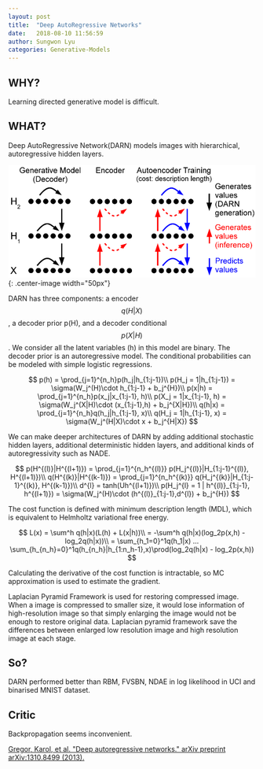 ```yaml
---
layout: post
title:  "Deep AutoRegressive Networks"
date:   2018-08-10 11:56:59
author: Sungwon Lyu
categories: Generative-Models
---
```


## WHY? 
Learning directed generative model is difficult. 

## WHAT?
Deep AutoRegressive Network(DARN) models images with hierarchical, autoregressive hidden layers.

![image](/assets/images/darn.png){: .center-image width="50px"}

DARN has three components: a encoder $$q(H|X)$$, a decoder prior p(H), and a decoder conditional $$p(X|H)$$. We consider all the latent variables (h) in this model are binary. The decoder prior is an autoregressive model. The conditional probabilities can be modeled with simple logistic regressions.

$$
p(h) = \prod_{j=1}^{n_h}p(h_j|h_{1:j-1})\\
p(H_j = 1|h_{1:j-1}) = \sigma(W_j^(H)\cdot h_{1:j-1} + b_j^{H})\\
p(x|h) = \prod_{j=1}^{n_h}p(x_j|x_{1:j-1}, h)\\
p(X_j = 1|x_{1:j-1}, h) = \sigma(W_j^(X|H)\cdot (x_{1:j-1},h) + b_j^{X|H})\\
q(h|x) = \prod_{j=1}^{n_h}q(h_j|h_{1:j-1}, x)\\
q(H_j = 1|h_{1:j-1}, x) = \sigma(W_j^(H|X)\cdot x + b_j^{H|X})
$$

We can make deeper architectures of DARN by adding additional stochastic hidden layers, additional deterministic hidden layers, and additional kinds of autoregressivity such as NADE.

$$
p(H^{(l)}|H^{(l+1)}) = \prod_{j=1}^{n_h^{(l)}} p(H_j^{(l)}|H_{1:j-1}^{(l)}, H^{(l+1)})\\
q(H^{(k)}|H^{(k-1)}) = \prod_{j=1}^{n_h^{(k)}} q(H_j^{(k)}|H_{1:j-1}^{(k)}, H^{(k-1)})\\
d^{l} = tanh(Uh^{(l+1)})\\
p(H_j^{l} = 1 | h^{(l)}_{1:j-1}, h^{(l+1)}) = \sigma(W_j^(H)\cdot (h^{(l)}_{1:j-1},d^{l}) + b_j^{H})
$$

The cost function is defined with minimum description length (MDL), which is equivalent to Helmholtz variational free energy.

$$
L(x) = \sum^h q(h|x)(L(h) + L(x|h))\\
= -\sum^h q(h|x)(log_2p(x,h) - log_2q(h|x))\\
= \sum_{h_1=0}^1q(h_1|x) ... \sum_{h_{n_h}=0}^1q(h_{n_h}|h_{1:n_h-1},x)\prod(log_2q(h|x) - log_2p(x,h))
$$

Calculating the derivative of the cost function is intractable, so MC approximation is used to estimate the gradient.

Laplacian Pyramid Framework is used for restoring compressed image. When a image is compressed to smaller size, it would lose information of high-resolution image so that simply enlarging the image would not be enough to restore original data. Laplacian pyramid framework save the differences between enlarged low resolution image and high resolution image at each stage.

## So?
DARN performed better than RBM, FVSBN, NDAE in log likelihood in UCI and binarised MNIST dataset.

## Critic
Backpropagation seems inconvenient. 

[Gregor, Karol, et al. "Deep autoregressive networks." arXiv preprint arXiv:1310.8499 (2013).](https://arxiv.org/abs/1310.8499)